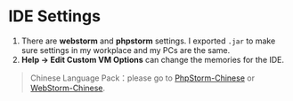 # IDE Settings

1. There are **webstorm** and **phpstorm** settings. I exported `.jar` to make sure settings in my workplace and my PCs are the same.
2. **Help -> Edit Custom VM Options** can change the memories for the IDE.

>Chinese Language Pack：please go to [PhpStorm-Chinese](https://github.com/ewen0930/PhpStorm-Chinese) or [WebStorm-Chinese](https://github.com/ewen0930/WebStorm-Chinese).